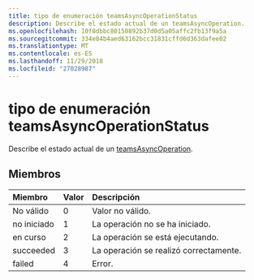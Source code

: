 ```yaml
---
title: tipo de enumeración teamsAsyncOperationStatus
description: Describe el estado actual de un teamsAsyncOperation.
ms.openlocfilehash: 10f8dbbc80150892b37d0d5a05affc2fb13f9a5a
ms.sourcegitcommit: 334e84b4aed63162bcc31831cffd6d363dafee02
ms.translationtype: MT
ms.contentlocale: es-ES
ms.lasthandoff: 11/29/2018
ms.locfileid: "27028987"
---
```

# <a name="teamsasyncoperationstatus-enum-type"></a>tipo de enumeración teamsAsyncOperationStatus



Describe el estado actual de un [teamsAsyncOperation](teamsasyncoperation.md).

## <a name="members"></a>Miembros

| Miembro	 | Valor| Descripción |
|:---------------|:--------|:----------|
|No válido|0|Valor no válido.|
|no iniciado|1|La operación no se ha iniciado.|
|en curso|2|La operación se está ejecutando.|
|succeeded|3|La operación se realizó correctamente.|
|failed|4|Error.|